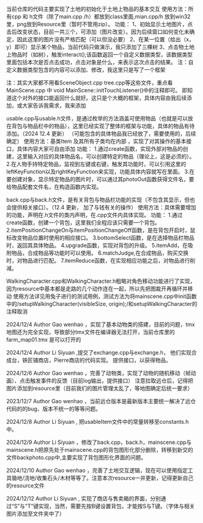 当前仓库的代码主要实现了土地的初始化于土地上物品的基本交互 使用方法：所有cpp 和 h文件（除了main.cpp /h）都放到class里面,mian.cpp/h 放到win32里，png放到Resource里（暂时不管用zip）。 功能： 1、初始显示土地图片，点击后改变状态，目前一共三个，可添加（图片改变）。因为后续窗口如何变化未确定，因此这里的图片没有严格匹配（可以但没必要） 2、在某一位置（给出（x，y）即可）显示某个物品，当前代码只做演示，我只添加了三棵树 3、点击物土地上物品时（如树），触发interact();该函数返回一个自定义数据类型，该数据类型里面包括本次是否点击成功，点击对象是什么，来表示这次点击的结果。 注：自定义数据类型包含的内容可以添加、修改，我这里只是写了一个框架

注：其实大家都不用看SceneObject.cpp tree.cpp等这些文件，重点看 MainScene.cpp 中 void MainScene::initTouchListener()中的注释即可。 即知道这个对外的接口能返回什么就好。这只是个大概的框架，具体内容由我后续添加，或大家告诉我需求，我来添加

usable.cpp与usable.h文件，是通过枚举的方法涵盖可使用物品（也就是可以放在背包与物品栏中的物品），这里已经实现了整体的框架与功能，具体的物品有待添加。（2024 12.4 更新） （可能包含的具体物品我已经放了，需要使用的，后续确定） 使用方法：基类Item 及其所有子类均在内部 ，实现了对其操作的基本接口，具体内容大家可自由添加 功能： 1.通过create函数，实现外部对物品的创建，这里输入对应的具体物品名，可以创建特定的物品（理论上，这是必须的）。 2.在人物手持特定物品，监视到左键或右键，触发其功能时，可以引用这里的leftKeyFunction以及rightKeyFunction来实现，功能具体内容就写在里面。 3.在要创建对象，显示特定物品的图片时，可以通过其photoOut函数获得文件名，要给物品配套文件名，在构造函数内实现。

back.cpp与back.h文件，是有关背包与物品栏功能的实现（不包含其显示，但也会提供相关接口）。（12.4 更新， 加了与钱有关的操作） 使用方法：具体需要增加的功能，声明在.h文件的类内声明，在.cpp文件内具体实现。 功能： 1.通过create函数，创建一个背包，这里我们全程应该只需要一个背包。 2.itemPositionChangeOn与itemPositionChangeOff函数，是在背包开启时，鼠标改变物品位置时使用的相应接口。 3.bottomSelect函数，是在选择物品栏物品时，返回其具体物品。 4.upgrade函数，实现对背包的升级。 5.itemAdd，在吸附物品，合成物品等功能时可以使用。 6.matchJudge,在合成物品，购买交换时，对物品进行匹配。 7.itemReduce函数，在实现相应功能之后，对物品进行削减。

WalkingCharacter.cpp和WalkingCharacter.h粗略对角色移动功能进行了实现，因为resource中基本都是走路的几个动作连在一起，所以先把图裁开再循环并移动 使用方法详见用兔子进行的测试用例，测试方法为将mainscene.cpp中init函数中的/setupWalkingCharacter(visibleSize, origin);/和setupWalkingCharacter的注释取消

2024/12/4 Author Gao wenhao ，实现了基本动物类的搭建，目前的问题，tmx地图还为完全实现，导致部分tmx文件在编译器无法打开，当前仓库里的farm_map01.tmx 是可以打开的

2024/12/4 Author Li Siyuan ,提交了exchange.cpp与exchange.h， 他们实现合成台，铁匠铺商店，Pierre商店的代码实现。 提供接口，以获得物品。

2024/12/6 Author Gao wenhao ，完善了动物类，实现了动物的随机移动（帧动画）、点击触发事件的反馈（目前log输出，提供接口） 注意拉取远仓后，记得把图片添加到resource里（目前我们的图片管理太乱了，等地图确定后统一要求）

2023/12/7 Author Gao wenhao ，当前远仓版本是最新版本主要统一解决了远仓代码的的bug、版本不统一的等等问题。

2024/12/8 Author Li Siyuan , 把usableItem文件中的常量转移至constants.h中。

2024/12/9 Author Li Siyuan ，修改了back.cpp，back.h，mainscene.cpp与mainscene.h把原先处于mainscene.cpp的背包图形化部分删除，转移到新交的文件backphoto.cpp中,主要实现了背包图形化界面的问题。

2024/12/10 Author Gao wenhao ，完善了土地交互逻辑，现在可以使用指定工具锄地/浇地/收集石头/木材等等了。注意本次resource一并更新，记得更新自己的resource文件

2024/12/12 Author Li Siyuan , 实现了商店与售卖箱的界面，分别通过“S”与"T”键实现，当然，需要先按B键设置背包，才能按S与T键。（字体与相关图片添加至文件夹中了）
